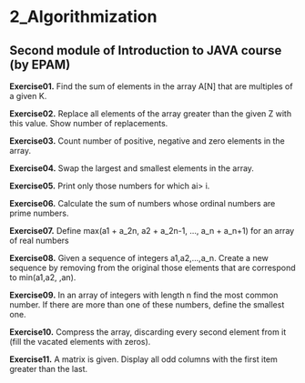 # 2_Algorithmization
## Second module of Introduction to JAVA course (by EPAM)

**Exercise01.** Find the sum of elements in the array A[N] that are multiples of a given K.

**Exercise02.** Replace all elements of the array greater than the given Z with this value. Show number of replacements.

**Exercise03.** Count number of positive, negative and zero elements in the array.

**Exercise04.** Swap the largest and smallest elements in the array.

**Exercise05.** Print only those numbers for which ai> i.

**Exercise06.** Calculate the sum of numbers whose ordinal numbers are prime numbers.

**Exercise07.** Define max(a1 + a_2n, a2 + a_2n-1, ..., a_n + a_n+1) for an array of real numbers

**Exercise08.** Given a sequence of integers a1,a2,...,a_n. Create a new sequence by removing from the original those elements that are correspond to min(a1,a2, ,an).

**Exercise09.** In an array of integers with length n find the most common number. If there are more than one of these numbers, define the smallest one.

**Exercise10.** Compress the array, discarding every second element from it (fill the vacated elements with zeros).

**Exercise11.** A matrix is given. Display all odd columns with the first item greater than the last.
